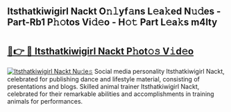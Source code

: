 ## Itsthatkiwigirl Nackt O𝚗𝚕yf𝚊ns L𝚎a𝚔ed N𝚞𝚍es - Part-Rb1 P𝚑𝚘tos Vi𝚍𝚎o - H𝚘𝚝 Part L𝚎a𝚔s m4Ity

# <h2><a href="http://kfej2t.oniu.top/?m=Itsthatkiwigirl+Nackt">🔗👉 🔴 Itsthatkiwigirl Nackt P𝚑ot𝚘𝚜 V𝚒d𝚎o</a></h2>

[![Itsthatkiwigirl Nackt Nu𝚍e𝚜](https://i.imgur.com/0qMVB7G.gif)](http://kfej2t.oniu.top/?m=Itsthatkiwigirl+Nackt)
Social media personality Itsthatkiwigirl Nackt, celebrated for publishing dance and lifestyle material, consisting of presentations and blogs. Skilled animal trainer Itsthatkiwigirl Nackt, celebrated for their remarkable abilities and accomplishments in training animals for performances.  

